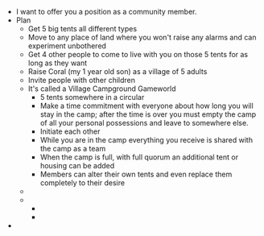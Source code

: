 - I want to offer you a position as a community member.
- Plan
	- Get 5 big tents all different types
	- Move to any place of land where you won't raise any alarms and can experiment unbothered
	- Get 4 other people to come to live with you on those 5 tents for as long as they want
	- Raise Coral (my 1 year old son) as a village of 5 adults
	- Invite people with other children
	- It's called a Village Campground Gameworld
		- 5 tents somewhere in a circular
		- Make a time commitment with everyone about how long you will stay in the camp; after the time is over you must empty the camp of all your personal possessions and leave to somewhere else.
		- Initiate each other
		- While you are in the camp everything you receive is shared with the camp as a team
		- When the camp is full, with full quorum an additional tent or housing can be added
		- Members can alter their own tents and even replace them completely to their desire
	-
	-
		-
		-
-